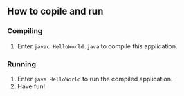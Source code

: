## How to copile and run

### Compiling

1. Enter `javac HelloWorld.java` to compile this application.

### Running

1. Enter `java HelloWorld` to run the compiled application.
2. Have fun!
